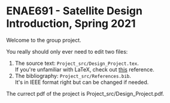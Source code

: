 # ENAE691 - Satellite Design Introduction, Spring 2021
Welcome to the group project.

You really should only ever need to edit two files:
1. The source text: `Project_src/Design_Project.tex`. \
If you're unfamiliar with LaTeX, check out [this](https://www.overleaf.com/learn/latex/Learn_LaTeX_in_30_minutes) reference.
2. The bibliography: `Project_src/References.bib`. \
It's in IEEE format right but can be changed if needed.

The currect pdf of the project is Project_src/Design_Project.pdf.
